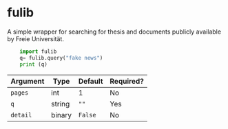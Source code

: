 # fulib
A simple wrapper for searching for thesis and documents publicly available by Freie Universität.

```python
    import fulib
    q= fulib.query("fake news")
    print (q)
```

| **Argument**   | **Type**        | **Default**    | **Required?** |
|----------------|-----------------|----------------|---------------|
| `pages`        | int             | 1             | No            |
| `q`            | string          | `""`          | Yes           |
| `detail`       | binary          | `False`       | No            |


